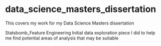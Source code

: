 # data_science_masters_dissertation
This covers my work for my Data Science Masters dissertation

Statsbomb_Feature Engineering
Initial data exploration piece I did to help me find potential areas of analysis that may be suitable
